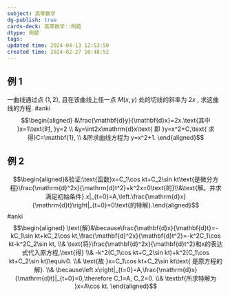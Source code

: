 ```yaml
---
subject: 高等数学
dg-publish: true
cards-deck: 高等数学::例题
dtype: 例题
tags: 
updated time: 2024-04-13 12:53:50
created time: 2024-02-27 10:48:52
---
```

## 例 1

一曲线通过点 $(1,2)$, 且在该曲线上任一点 $M(x,y)$ 处的切线的斜率为 $2x$ , 求这曲线的方程. #anki 
$$\begin{aligned}
&\frac{\mathbf{d}y}{\mathbf{d}x}=2x.\text{其中 }x=1\text{时, }y=2   \\
&y=\int2x\mathrm{d}x\text{ 即 }y=x^2+C,\text{ 求得}C=\mathbf{1}, \\
&所求曲线方程为 y=x^2+1.
\end{aligned}$$

## 例 2

$$\begin{aligned}&验证:\text{函数}x=C_1\cos kt+C_2\sin kt\text{是微分方程}\frac{\mathrm{d}^2x}{\mathrm{d}t^2}+k^2x=0\text{的}\\&\text{解。并求满足初始条件}.x|_{t=0}=A,\left.\frac{\mathrm{d}x}{\mathrm{d}t}\right|_{t=0}=0\text{的特解}.\end{aligned}$$ #anki 
$$\begin{aligned}
\text{解}&\because\frac{\mathbf{d}x}{\mathbf{d}t}=-kC_1\sin kt+kC_2\cos kt,\frac{\mathbf{d}^2x}{\mathbf{d}t^2}=-k^2C_1\cos kt-k^2C_2\sin kt,  \\&
\text{将}\frac{\mathbf{d}^2x}{\mathbf{d}t^2}和x的表达式代入原方程,\text{得} \\&
-k^2(C_1\cos kt+C_2\sin kt)+k^2(C_1\cos kt+C_2\sin kt)\equiv0. \\&
\text{故 }x=C_1\cos kt+C_2\sin kt\text{ 是原方程的解}. \\&
\because\left.x\right|_{t=0}=A,\frac{\mathrm{d}x}{\mathrm{d}t}|_{t=0}=0,\therefore C_1=A, C_2=0. \\&
\textbf{所求特解为 }x=A\cos kt.
\end{aligned}$$

